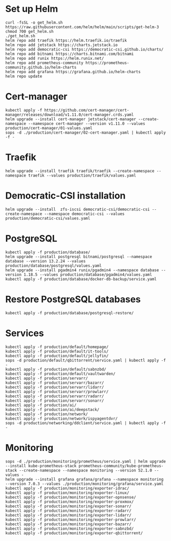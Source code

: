 # Set up Helm
    curl -fsSL -o get_helm.sh https://raw.githubusercontent.com/helm/helm/main/scripts/get-helm-3
    chmod 700 get_helm.sh
    ./get_helm.sh
    helm repo add traefik https://helm.traefik.io/traefik
    helm repo add jetstack https://charts.jetstack.io
    helm repo add democratic-csi https://democratic-csi.github.io/charts/
    helm repo add bitnami https://charts.bitnami.com/bitnami
    helm repo add runix https://helm.runix.net/
    helm repo add prometheus-community https://prometheus-community.github.io/helm-charts
    helm repo add grafana https://grafana.github.io/helm-charts
    helm repo update

# Cert-manager
    kubectl apply -f https://github.com/cert-manager/cert-manager/releases/download/v1.11.0/cert-manager.crds.yaml
    helm upgrade --install cert-manager jetstack/cert-manager --create-namespace --namespace cert-manager --version v1.11.0 --values production/cert-manager/01-values.yaml
    sops -d ./production/cert-manager/02-cert-manager.yaml | kubectl apply -f -

# Traefik
    helm upgrade --install traefik traefik/traefik --create-namespace --namespace traefik --values production/traefik/values.yaml

# Democratic-CSI installation

    helm upgrade --install  zfs-iscsi democratic-csi/democratic-csi --create-namespace --namespace democratic-csi --values production/democratic-csi/values.yaml

# PostgreSQL

    kubectl apply -f production/database/
    helm upgrade --install postgresql bitnami/postgresql --namespace database --version 13.2.24 --values production/database/postgresql/values.yaml
    helm upgrade --install pgadmin4 runix/pgadmin4 --namespace database --version 1.18.5 --values production/database/pgadmin4/values.yaml
    kubectl apply -f production/database/docker-db-backup/service.yaml

# Restore PostgreSQL databases

    kubectl apply -f production/database/postgresql-restore/

# Services
    kubectl apply -f production/default/homepage/
    kubectl apply -f production/default/it-tools/
    kubectl apply -f production/default/jellyfin/
    sops -d production/default/qbittorrent/service.yaml | kubectl apply -f -
    kubectl apply -f production/default/sabnzbd/
    kubectl apply -f production/default/vaultwarden/
    kubectl apply -f production/servarr/
    kubectl apply -f production/servarr/bazarr/
    kubectl apply -f production/servarr/lidarr/
    kubectl apply -f production/servarr/prowlarr/
    kubectl apply -f production/servarr/radarr/
    kubectl apply -f production/servarr/sonarr/
    kubectl apply -f production/ai/
    kubectl apply -f production/ai/deepstack/
    kubectl apply -f production/network/
    kubectl apply -f production/network/ispyagentdvr/
    sops -d production/networking/ddclient/service.yaml | kubectl apply -f -

# Monitoring

    sops -d ./production/monitoring/prometheus/service.yaml | helm upgrade --install kube-prometheus-stack prometheus-community/kube-prometheus-stack --create-namespace --namespace monitoring --version 52.1.0 --values -
    helm upgrade --install grafana grafana/grafana --namespace monitoring --version 7.0.3 --values ./production/monitoring/grafana/service.yaml
    kubectl apply -f production/monitoring/exporter-idrac/
    kubectl apply -f production/monitoring/exporter-linux/
    kubectl apply -f production/monitoring/exporter-opnsense/
    kubectl apply -f production/monitoring/exporter-proxmox/
    kubectl apply -f production/monitoring/exporter-sonarr/
    kubectl apply -f production/monitoring/exporter-radarr/
    kubectl apply -f production/monitoring/exporter-lidarr/
    kubectl apply -f production/monitoring/exporter-prowlarr/
    kubectl apply -f production/monitoring/exporter-bazarr/
    kubectl apply -f production/monitoring/exporter-sabnzbd/
    kubectl apply -f production/monitoring/exporter-qbittorrent/
